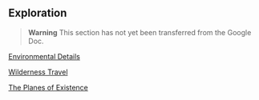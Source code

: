 ## Exploration

> **Warning**
> This section has not yet been transferred from the Google Doc.

[Environmental Details](./Environmental_Details/Environmental_Details.md)

[Wilderness Travel](./Wilderness_Travel/Wilderness_Travel.md)

[The Planes of Existence](./Planes_of_Existence/Planes_of_Existence.md)
